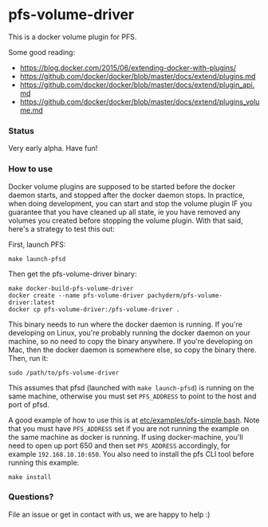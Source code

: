 # pfs-volume-driver

This is a docker volume plugin for PFS.

Some good reading:

* https://blog.docker.com/2015/06/extending-docker-with-plugins/
* https://github.com/docker/docker/blob/master/docs/extend/plugins.md
* https://github.com/docker/docker/blob/master/docs/extend/plugin_api.md
* https://github.com/docker/docker/blob/master/docs/extend/plugins_volume.md

### Status

Very early alpha. Have fun!

### How to use

Docker volume plugins are supposed to be started before the docker daemon starts, and
stopped after the docker daemon stops. In practice, when doing development, you can
start and stop the volume plugin IF you guarantee that you have cleaned up all state,
ie you have removed any volumes you created before stopping the volume plugin. With
that said, here's a strategy to test this out:

First, launch PFS:

```
make launch-pfsd
```

Then get the pfs-volume-driver binary:

```
make docker-build-pfs-volume-driver
docker create --name pfs-volume-driver pachyderm/pfs-volume-driver:latest
docker cp pfs-volume-driver:/pfs-volume-driver .
```

This binary needs to run where the docker daemon is running. If you're developing on Linux,
you're probably running the docker daemon on your machine, so no need to copy the binary anywhere.
If you're developing on Mac, then the docker daemon is somewhere else, so copy the binary there.
Then, run it:

```
sudo /path/to/pfs-volume-driver
```

This assumes that pfsd (launched with `make launch-pfsd`) is running on the same machine,
otherwise you must set `PFS_ADDRESS` to point to the host and port of pfsd.

A good example of how to use this is at [etc/examples/pfs-simple.bash](../../../etc/examples/pfs-simple.bash).
Note that you must have `PFS_ADDRESS` set if you are not running the example on the same machine
as docker is running. If using docker-machine, you'll need to open up port 650 and then set
`PFS_ADDRESS` accordingly, for example `192.168.10.10:650`. You also need to install the pfs CLI tool
before running this example:

```
make install
```

### Questions?

File an issue or get in contact with us, we are happy to help :)
